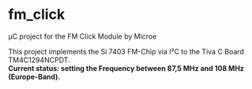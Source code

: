 # fm_click
µC project for the FM Click Module by Microe

This project implements the Si 7403 FM-Chip via I²C to the Tiva C Board TM4C1294NCPDT. <br/><b>
Current status: setting the Frequency between 87,5 MHz and 108 MHz (Europe-Band). </b>
